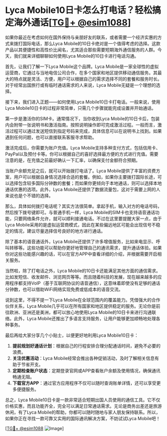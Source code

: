 # Lyca Mobile10日卡怎么打电话？轻松搞定海外通话[[TG💪+ @esim1088](https://t.me/s/esim1088)]

如果你最近在考虑如何在国外保持与亲朋好友的联系，或者需要一个经济实惠的方式来拨打国际电话，那么Lyca Mobile的10日卡绝对是一个值得考虑的选择。这款产品以其便捷性和高性价比闻名，尤其适合那些需要短期海外通信服务的人群。今天，我们就来详细聊聊如何使用Lyca Mobile的10日卡进行电话沟通。

首先，让我们了解一下Lyca Mobile这个品牌。Lyca Mobile是一家全球性的虚拟运营商，它通过与当地电信公司合作，在多个国家和地区提供移动通信服务。其最大的特点就是灵活、方便，用户可以根据自己的需求选择不同的套餐和服务时长。对于经常出国旅行或有临时通话需求的人来说，Lyca Mobile无疑是一个理想的选择。

接下来，我们进入正题——如何使用Lyca Mobile10日卡打电话。一般来说，使用Lyca Mobile10日卡的过程非常简单，只需几个步骤就能完成设置并开始通话。

第一步是激活你的SIM卡。通常情况下，当你收到Lyca Mobile的10日卡后，包装内会附带一张说明书和激活指南。按照说明操作即可完成激活过程。一般而言，激活过程可以通过发送短信到指定号码来完成，具体信息可以在说明书上找到。如果遇到任何问题，也可以直接联系客服寻求帮助。

激活完成后，你需要为账户充值。Lyca Mobile支持多种支付方式，包括信用卡、PayPal以及预付卡等。你可以根据自己的喜好选择最方便的方式进行充值。需要注意的是，在充值之前最好确认一下汇率，以确保支付金额符合预期。

当账户余额充足之后，就可以开始拨打电话了。Lyca Mobile提供了丰富的资费方案，用户可以根据自身情况选择合适的套餐。例如，如果你主要拨打国际长途，可以选择包含较多国际分钟数的套餐；而如果你更倾向于本地通话，则可以选择本地通话优惠的选项。此外，Lyca Mobile还提供了数据流量包，这对于需要上网的人来说也是个不错的选择。

那么，具体如何拨打电话呢？其实方法很简单。拿起手机，输入对方的电话号码，然后按下拨号键即可。与普通手机一样，Lyca Mobile的SIM卡也支持语音通话功能，只要网络条件允许，就可以顺利接通电话。不过在这里要提醒大家一点，由于Lyca Mobile采用的是虚拟运营商模式，因此在某些偏远地区可能会出现信号不稳定的情况，建议尽量选择信号良好的地方进行通话。

除了基本的语音通话外，Lyca Mobile还提供了许多增值服务，比如来电显示、呼叫转移等。这些功能可以帮助你更好地管理自己的通讯需求，提升通话体验。如果你对这些功能感兴趣的话，可以在官方APP中查看详细的介绍，并根据需要开启相关服务。

当然啦，除了打电话之外，Lyca Mobile的10日卡还能满足其他方面的通信需求。比如发短信、收发邮件、浏览网页等等。而且随着科技的发展，现在越来越多的应用程序都支持VoIP（基于互联网协议的语音通信），这意味着即使没有足够的通话分钟数，也可以借助WiFi网络实现免费或低成本的语音交流。

说到这里，不得不提一下Lyca Mobile在全球范围内的覆盖能力。凭借强大的合作伙伴关系，Lyca Mobile几乎可以在所有国家和地区提供稳定的服务。无论你是前往欧洲、亚洲还是美洲，都可以放心地使用Lyca Mobile的10日卡来进行沟通联络。此外，Lyca Mobile还推出了多语言支持服务，让用户能够更加顺畅地处理各种事务。

最后再给大家分享几个小贴士，以便更好地利用Lyca Mobile10日卡：

1. **提前规划好通话计划**：根据自己的行程安排合理分配通话时间，避免不必要的浪费。
2. **关注优惠活动**：Lyca Mobile经常会推出各种促销活动，及时了解相关信息有助于节省开支。
3. **定期检查账户状态**：定期登录官网或APP查看账户余额及使用情况，确保通讯畅通无阻。
4. **下载官方APP**：通过官方应用程序不仅可以随时查询账单详情，还可以享受更多便捷服务。

总之，Lyca Mobile10日卡是一款非常适合短期出国人员使用的通信工具。它不仅价格实惠，而且功能齐全，完全可以满足日常通话需求。无论是商务出差还是旅游休闲，有了Lyca Mobile的帮助，你都可以随时随地与家人朋友保持联系。所以，如果你正在寻找一款可靠又实用的国际通讯解决方案，不妨试试Lyca Mobile吧！

[[TG💪+ @esim1088](https://t.me/s/esim1088) ![Image](https://i.postimg.cc/4NQfJmqS/Snipaste-2025-05-13-00-14-12.png)]
